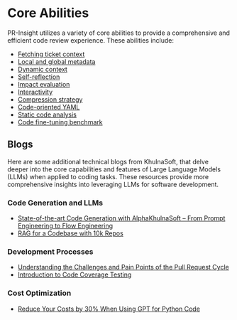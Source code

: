 # Core Abilities
PR-Insight utilizes a variety of core abilities to provide a comprehensive and efficient code review experience. These abilities include:

- [Fetching ticket context](https://pr-insight-docs.khulnasoft.com/core-abilities/fetching_ticket_context/)
- [Local and global metadata](https://pr-insight-docs.khulnasoft.com/core-abilities/metadata/)
- [Dynamic context](https://pr-insight-docs.khulnasoft.com/core-abilities/dynamic_context/)
- [Self-reflection](https://pr-insight-docs.khulnasoft.com/core-abilities/self_reflection/)
- [Impact evaluation](https://pr-insight-docs.khulnasoft.com/core-abilities/impact_evaluation/)
- [Interactivity](https://pr-insight-docs.khulnasoft.com/core-abilities/interactivity/)
- [Compression strategy](https://pr-insight-docs.khulnasoft.com/core-abilities/compression_strategy/)
- [Code-oriented YAML](https://pr-insight-docs.khulnasoft.com/core-abilities/code_oriented_yaml/)
- [Static code analysis](https://pr-insight-docs.khulnasoft.com/core-abilities/static_code_analysis/)
- [Code fine-tuning benchmark](https://pr-insight-docs.khulnasoft.com/finetuning_benchmark/)

## Blogs

Here are some additional technical blogs from KhulnaSoft, that delve deeper into the core capabilities and features of Large Language Models (LLMs) when applied to coding tasks.
These resources provide more comprehensive insights into leveraging LLMs for software development.

### Code Generation and LLMs
- [State-of-the-art Code Generation with AlphaKhulnaSoft – From Prompt Engineering to Flow Engineering](https://www.khulnasoft.com/blog/pr-insightflow-state-of-the-art-code-generation-for-code-contests/)
- [RAG for a Codebase with 10k Repos](https://www.khulnasoft.com/blog/rag-for-large-scale-code-repos/)

### Development Processes
- [Understanding the Challenges and Pain Points of the Pull Request Cycle](https://www.khulnasoft.com/blog/understanding-the-challenges-and-pain-points-of-the-pull-request-cycle/)
- [Introduction to Code Coverage Testing](https://www.khulnasoft.com/blog/introduction-to-code-coverage-testing/)

### Cost Optimization
- [Reduce Your Costs by 30% When Using GPT for Python Code](https://www.khulnasoft.com/blog/reduce-your-costs-by-30-when-using-gpt-3-for-python-code/)
